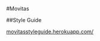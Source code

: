 #Movitas

##Style Guide

<a href="http://movitasstyleguide.herokuapp.com/" target="_blank">movitasstyleguide.herokuapp.com/</a>